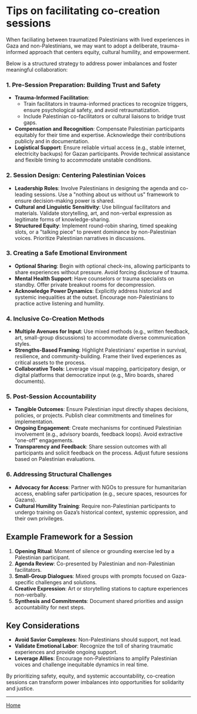 
# Tips on facilitating co-creation sessions 

When faciliating between traumatized Palestinians with lived experiences in Gaza and non-Palestinians, we may want to adopt a
deliberate, trauma-informed approach that centers equity, cultural humility, and empowerment. 

Below is a structured strategy to address power imbalances and foster meaningful collaboration:

### **1. Pre-Session Preparation: Building Trust and Safety**
- **Trauma-Informed Facilitation**: 
  - Train facilitators in trauma-informed practices to recognize triggers, ensure psychological safety, and avoid retraumatization.
  - Include Palestinian co-facilitators or cultural liaisons to bridge trust gaps.
- **Compensation and Recognition**: Compensate Palestinian participants equitably for their time and expertise. Acknowledge their contributions publicly and in documentation.
- **Logistical Support**: Ensure reliable virtual access (e.g., stable internet, electricity backups) for Gazan participants. Provide technical assistance and flexible timing to accommodate unstable conditions.

### **2. Session Design: Centering Palestinian Voices**
- **Leadership Roles**: Involve Palestinians in designing the agenda and co-leading sessions. Use a "nothing about us without us" framework to ensure decision-making power is shared.
- **Cultural and Linguistic Sensitivity**: Use bilingual facilitators and materials. Validate storytelling, art, and non-verbal expression as legitimate forms of knowledge-sharing.
- **Structured Equity**: Implement round-robin sharing, timed speaking slots, or a "talking piece" to prevent dominance by non-Palestinian voices. Prioritize Palestinian narratives in discussions.

### **3. Creating a Safe Emotional Environment**
- **Optional Sharing**: Begin with optional check-ins, allowing participants to share experiences without pressure. Avoid forcing disclosure of trauma.
- **Mental Health Support**: Have counselors or trauma specialists on standby. Offer private breakout rooms for decompression.
- **Acknowledge Power Dynamics**: Explicitly address historical and systemic inequalities at the outset. Encourage non-Palestinians to practice active listening and humility.

### **4. Inclusive Co-Creation Methods**
- **Multiple Avenues for Input**: Use mixed methods (e.g., written feedback, art, small-group discussions) to accommodate diverse communication styles.
- **Strengths-Based Framing**: Highlight Palestinians' expertise in survival, resilience, and community-building. Frame their lived experiences as critical assets to the process.
- **Collaborative Tools**: Leverage visual mapping, participatory design, or digital platforms that democratize input (e.g., Miro boards, shared documents).

### **5. Post-Session Accountability**
- **Tangible Outcomes**: Ensure Palestinian input directly shapes decisions, policies, or projects. Publish clear commitments and timelines for implementation.
- **Ongoing Engagement**: Create mechanisms for continued Palestinian involvement (e.g., advisory boards, feedback loops). Avoid extractive "one-off" engagements.
- **Transparency and Feedback**: Share session outcomes with all participants and solicit feedback on the process. Adjust future sessions based on Palestinian evaluations.

### **6. Addressing Structural Challenges**
- **Advocacy for Access**: Partner with NGOs to pressure for humanitarian access, enabling safer participation (e.g., secure spaces, resources for Gazans).
- **Cultural Humility Training**: Require non-Palestinian participants to undergo training on Gaza’s historical context, systemic oppression, and their own privileges.

## **Example Framework for a Session**

1. **Opening Ritual**: Moment of silence or grounding exercise led by a Palestinian participant.
2. **Agenda Review**: Co-presented by Palestinian and non-Palestinian facilitators.
3. **Small-Group Dialogues**: Mixed groups with prompts focused on Gaza-specific challenges and solutions.
4. **Creative Expression**: Art or storytelling stations to capture experiences non-verbally.
5. **Synthesis and Commitments**: Document shared priorities and assign accountability for next steps.

## **Key Considerations**

- **Avoid Savior Complexes**: Non-Palestinians should support, not lead. 
- **Validate Emotional Labor**: Recognize the toll of sharing traumatic experiences and provide ongoing support.
- **Leverage Allies**: Encourage non-Palestinians to amplify Palestinian voices and challenge inequitable dynamics in real time.

By prioritizing safety, equity, and systemic accountability, co-creation sessions can transform power imbalances into opportunities for solidarity and justice.


<hr/>

[Home](https://design4good.github.io/ccworkshops/)
